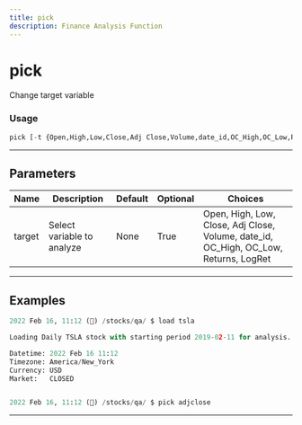```yaml
---
title: pick
description: Finance Analysis Function
---
```


# pick

Change target variable

### Usage

```python
pick [-t {Open,High,Low,Close,Adj Close,Volume,date_id,OC_High,OC_Low,Returns,LogRet}]
```

---

## Parameters

| Name | Description | Default | Optional | Choices |
| ---- | ----------- | ------- | -------- | ------- |
| target | Select variable to analyze | None | True | Open, High, Low, Close, Adj Close, Volume, date_id, OC_High, OC_Low, Returns, LogRet |


---

## Examples

```python
2022 Feb 16, 11:12 (🦋) /stocks/qa/ $ load tsla

Loading Daily TSLA stock with starting period 2019-02-11 for analysis.

Datetime: 2022 Feb 16 11:12
Timezone: America/New_York
Currency: USD
Market:   CLOSED


2022 Feb 16, 11:12 (🦋) /stocks/qa/ $ pick adjclose
```
---
